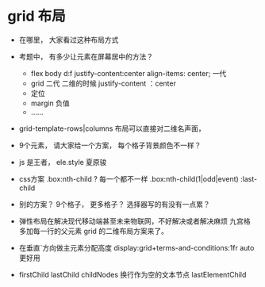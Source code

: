 # grid 布局

- 在哪里， 大家看过这种布局方式
- 考题中， 有多少让元素在屏幕居中的方法？
  - flex body d:f  justify-content:center  align-items: center;   一代
  - grid  二代 二维的时候   justify-content ：center
  - 定位
  - margin 负值
  - ...... 
- grid-template-rows|columns
  布局可以直接对二维名声面， 
-  9个元素， 请大家给一个方案， 每个格子背景颜色不一样？ 
  - js 是王者， ele.style  夏原骏
  - css方案 .box:nth-child
    ? 每一个都不一样
    .box:nth-child(1|odd|event) :last-child
  - 别的方案？ 9个格子， 更多格子？ 选择器写的有没有一点累？

- 弹性布局在解决现代移动端甚至未来物联网，不好解决或者解决麻烦
  九宫格 多加每一行的父元素
  grid 的二维布局方案来了。 

- 在垂直`方向做主元素分配高度
  display:grid+terms-and-conditions:1fr auto
  更好用

- firstChild lastChild
  childNodes 换行作为空的文本节点
  lastElementChild  